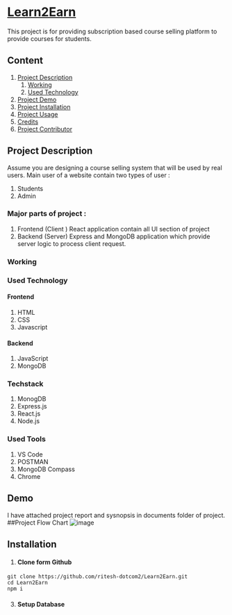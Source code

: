 # [Learn2Earn](https://github.com/Nitish-Goswami/Learn2Earn)
This project is for providing subscription based course selling platform to provide courses for students.


## Content
1. [Project Description]()
    1. [Working]()
    2. [Used Technology]()
2. [Project Demo]()
3. [Project Installation]()
4. [Project Usage]()
5. [Credits]()
6. [Project Contributor]()



## Project Description
Assume you are designing a course selling system that will be used by real users. 
Main user of a website contain two types of user :
1. Students
2. Admin

### Major parts of project : 
1. Frontend (Client )
  React application contain all UI section of project
2. Backend (Server)
  Express and MongoDB application which provide server logic to process client request.

### Working

### Used Technology
#### Frontend
1. HTML
2. CSS
3. Javascript

#### Backend
1. JavaScript
2. MongoDB

### Techstack
1. MonogDB
2. Express.js
3. React.js
4. Node.js

### Used Tools
1. VS Code
2. POSTMAN
3. MongoDB Compass
4. Chrome




## Demo
I have attached project report and sysnopsis in documents folder of project.
##Project Flow Chart
![image](https://user-images.githubusercontent.com/115699032/218711287-be1bf967-ecff-4063-be74-55128c880e0c.png)


## Installation

1. #### Clone form Github
```
git clone https://github.com/ritesh-dotcom2/Learn2Earn.git
cd Learn2Earn
npm i 
```

3. #### Setup Database



